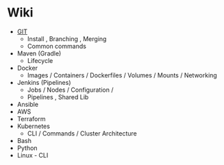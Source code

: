 # Wiki
* [GIT](GIT.md)
  * Install , Branching , Merging 
  * Common commands 
* Maven  (Gradle) 
  * Lifecycle 
* Docker 
  * Images / Containers / Dockerfiles / Volumes / Mounts / Networking 
* Jenkins  (Pipelines) 
  * Jobs / Nodes / Configuration /
  * Pipelines , Shared Lib 
* Ansible 
* AWS 
* Terraform 
* Kubernetes 
  * CLI / Commands / Cluster Architecture  
* Bash 
* Python 
* Linux  - CLI